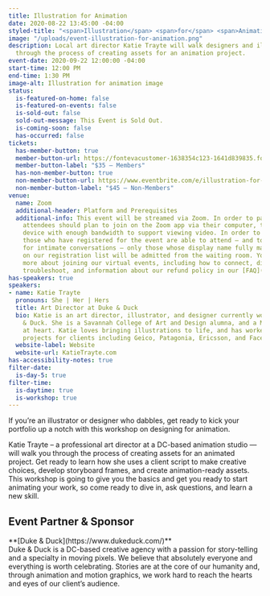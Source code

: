 ```yaml
---
title: Illustration for Animation
date: 2020-08-22 13:45:00 -04:00
styled-title: "<span>Illustration</span> <span>for</span> <span>Animation</span>"
image: "/uploads/event-illustration-for-animation.png"
description: Local art director Katie Trayte will walk designers and illustrators
  through the process of creating assets for an animation project.
event-date: 2020-09-22 12:00:00 -04:00
start-time: 12:00 PM
end-time: 1:30 PM
image-alt: Illustration for animation image
status:
  is-featured-on-home: false
  is-featured-on-events: false
  is-sold-out: false
  sold-out-message: This Event is Sold Out.
  is-coming-soon: false
  has-occurred: false
tickets:
  has-member-button: true
  member-button-url: https://fontevacustomer-1638354c123-1641d839835.force.com/services/oauth2/authorize?client_id=3MVG9nthuDc9owbcOq7_07W.HriOQQPWTbMkrpOla.ajDQlTHf4_uby_mhwylcX.mJBU2O2SppTiZMS0J_HJd&response_type=code&redirect_uri=https://ikit.aiga.org/ikit_national_util/ikit-national-util-sso-redirect/&state=https%3A%2F%2Fdc.aiga.org%2Fevent%2Fillustration-for-animation%2F%3Fredirect_source%3Deventbrite_register
  member-button-label: "$35 — Members"
  has-non-member-button: true
  non-member-button-url: https://www.eventbrite.com/e/illustration-for-animation-tickets-117851120875
  non-member-button-label: "$45 — Non-Members"
venue:
  name: Zoom
  additional-header: Platform and Prerequisites
  additional-info: This event will be streamed via Zoom. In order to participate fully,
    attendees should plan to join on the Zoom app via their computer, tablet, or mobile
    device with enough bandwidth to support viewing video. In order to ensure only
    those who have registered for the event are able to attend — and to create space
    for intimate conversations — only those whose display name fully matches the name
    on our registration list will be admitted from the waiting room. You can find
    more about joining our virtual events, including how to connect, directions to
    troubleshoot, and information about our refund policy in our [FAQ](/faqs/).
has-speakers: true
speakers:
- name: Katie Trayte
  pronouns: She | Her | Hers
  title: Art Director at Duke & Duck
  bio: Katie is an art director, illustrator, and designer currently working at Duke
    & Duck. She is a Savannah College of Art and Design alumna, and a Midwesterner
    at heart. Katie loves bringing illustrations to life, and has worked on motion
    projects for clients including Geico, Patagonia, Ericsson, and Facebook.
  website-label: Website
  website-url: KatieTrayte.com
has-accessibility-notes: true
filter-date:
  is-day-5: true
filter-time:
  is-daytime: true
  is-workshop: true
---
```


If you’re an illustrator or designer who dabbles, get ready to kick your portfolio up a notch with this workshop on designing for animation.

Katie Trayte – a professional art director at a DC-based animation studio — will walk you through the process of creating assets for an animated project. Get ready to learn how she uses a client script to make creative choices, develop storyboard frames, and create animation-ready assets. This workshop is going to give you the basics and get you ready to start animating your work, so come ready to dive in, ask questions, and learn a new skill.


<h2>Event Partner & Sponsor</h2>
**[Duke & Duck](https://www.dukeduck.com/)**<br/>
Duke & Duck is a DC-based creative agency with a passion for story-telling and a specialty in moving pixels. We believe that absolutely everyone and everything is worth celebrating. Stories are at the core of our humanity and, through animation and motion graphics, we work hard to reach the hearts and eyes of our client’s audience.